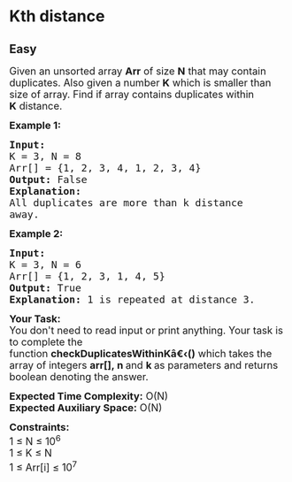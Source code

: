 # Kth distance
## Easy
<div class="problems_problem_content__Xm_eO"><p><span style="font-size:18px">Given an unsorted array <strong>Arr</strong> of size <strong>N</strong> that may contain duplicates. Also given a number <strong>K</strong> which is smaller than size of array. Find if array contains duplicates within <strong>K</strong>&nbsp;distance.</span></p>

<p><strong><span style="font-size:18px">Example 1:</span></strong></p>

<pre><span style="font-size:18px"><strong>Input:</strong> 
K = 3, N = 8
Arr[] = {1, 2, 3, 4, 1, 2, 3, 4}
<strong>Output:</strong> False
<strong>Explanation:</strong> 
All duplicates are more than k distance
away.</span></pre>

<p><strong><span style="font-size:18px">Example 2:</span></strong></p>

<pre><span style="font-size:18px"><strong>Input:</strong> 
K = 3, N = 6
Arr[] = {1, 2, 3, 1, 4, 5}
<strong>Output:</strong> True
<strong>Explanation: </strong>1 is repeated at distance 3.</span></pre>

<p><span style="font-size:18px"><strong>Your Task:&nbsp;&nbsp;</strong><br>
You don't need to read input or print anything. Your task is to complete the function&nbsp;<strong>checkDuplicatesWithinKâ€‹()</strong>&nbsp;which takes the array of integers&nbsp;<strong>arr[],</strong><strong>&nbsp;n&nbsp;</strong>and <strong>k&nbsp;</strong>as parameters and returns boolean&nbsp;denoting the answer.</span></p>

<p><span style="font-size:18px"><strong>Expected Time Complexity:</strong>&nbsp;O(N)<br>
<strong>Expected Auxiliary Space:</strong>&nbsp;O(N)</span></p>

<p><span style="font-size:18px"><strong>Constraints:</strong><br>
1 ≤ N ≤ 10<sup>6</sup><br>
1 ≤ K ≤ N<br>
1 ≤ Arr[i] ≤ 10<sup>7</sup></span></p>

<p>&nbsp;</p>
</div>